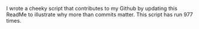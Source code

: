 I wrote a cheeky script that contributes to my Github by updating this ReadMe to illustrate why more than commits matter. This script has run 977 times.